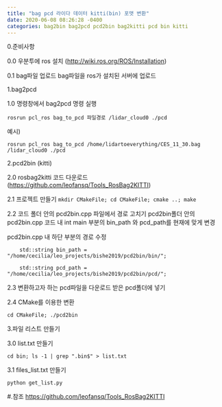```yaml
---
title: "bag pcd 라이다 데이터 kitti(bin) 포맷 변환"
date: 2020-06-08 08:26:28 -0400
categories: bag2bin bag2pcd pcd2bin bag2kitti pcd bin kitti
---
```


0.준비사항

0.0 우분투에 ros 설치
(http://wiki.ros.org/ROS/Installation)

0.1 bag파일 업로드
bag파일을 ros가 설치된 서버에 업로드

<p>
1.bag2pcd

1.0 명령창에서 bag2pcd 명령 실행

`rosrun pcl_ros bag_to_pcd 파일경로 /lidar_cloud0 ./pcd`

예시)

`rosrun pcl_ros bag_to_pcd /home/lidartoeverything/CES_11_30.bag /lidar_cloud0 ./pcd`


2.pcd2bin (kitti)

2.0 rosbag2kitti 코드 다운로드 
(https://github.com/leofansq/Tools_RosBag2KITTI)

2.1
프로젝트 만들기
`mkdir CMakeFile; cd CMakeFile; cmake ..; make`

2.2 코드 폴더 안의 pcd2bin.cpp 파일에서 경로 고치기
pcd2bin폴더 안의 pcd2bin.cpp 코드 내 int main 부분의 bin_path 와 pcd_path를 현재에 맞게 변경

pcd2bin.cpp 내 하단 부분의 경로 수정 

`    std::string bin_path = "/home/cecilia/leo_projects/bishe2019/pcd2bin/bin/";`

`    std::string pcd_path = "/home/cecilia/leo_projects/bishe2019/pcd2bin/pcd/";`

2.3 변환하고자 하는 pcd파일을 다운로드 받은 pcd폴더에 넣기

2.4 CMake를 이용한 변환

`cd CMakeFile; ./pcd2bin`


3.파일 리스트 만들기

3.0 list.txt 만들기

`cd bin; ls -1 | grep ".bin$" > list.txt`

3.1 files_list.txt 만들기

`python get_list.py`


#.참조
https://github.com/leofansq/Tools_RosBag2KITTI
